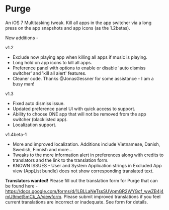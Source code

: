 Purge
=====

An iOS 7 Multitasking tweak. Kill all apps in the app switcher via a long press on the app snapshots and app icons (as the 1.2betas).

New additions - 

v1.2

- Exclude now playing app when killing all apps if music is playing.
- Long hold on app icons to kill all apps.
- Preference panel with options to enable or disable 'auto dismiss switcher' and 'kill all alert' features.
- Cleaner code. Thanks @JonasGessner for some assistance - I am a busy man!

v1.3

- Fixed auto dismiss issue.
- Updated preference panel UI with quick access to support.
- Ability to choose ONE app that will not be removed from the app switcher (blacklisted app).
- Localization support.

v1.4beta-1

- More and improved localization. Additions include Vietnamese, Danish, Swedish, Finnish and more...
- Tweaks to the more information alert in preferences along with credits to translators and the link to the translation form.
- KNOWN ISSUES - User and System Application strings in Excluded App view (AppList bundle) does not show corresponding translated text.

**Translators wanted!** Please fill out the translation form for Purge that can be found here - https://docs.google.com/forms/d/1LBLLaNeTssSUVpmGR2WYGcf_wwZB4j4mU9met5mCk_A/viewform. Please submit improved translations if you feel current translations are incorrect or inadequate. See form for details.